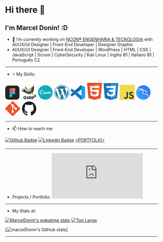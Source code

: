 # Hi there 👋

## I'm Marcel Donin! :D



- 🔭 I’m currently working on [NCON® ENGENHARIA & TECNOLOGIA](https://www.ncon.eng.br)
  with AI/UX/UI Designer | Front-End Developer | Designer Graphic
- AI/UX/UI Designer | Front-End Developer | WordPress | HTML | CSS | JavaScript | Scrum | CyberSecurity | Kali Linux | Inglês B1 | Italiano B1 | Português C2
___

- ⚡ My Skills:

![figma](https://github.com/marceldonin/marceldonin/blob/main/perfil-igm/figma.png)
![gimp](https://github.com/marceldonin/marceldonin/blob/main/perfil-igm/gimp.png)
![canva](https://github.com/marceldonin/marceldonin/blob/main/perfil-igm/canva.png)
![wordpress](https://github.com/marceldonin/marceldonin/blob/main/perfil-igm/wordpress.png)
![VScode](https://github.com/marceldonin/marceldonin/blob/main/perfil-igm/VScode.png)
![html](https://raw.githubusercontent.com/marceldonin/marceldonin/main/perfil-igm/html.png)
![css](https://github.com/marceldonin/marceldonin/blob/main/perfil-igm/css.png)
![javascript](https://github.com/marceldonin/marceldonin/blob/main/perfil-igm/javascript.png)
![kali-linux](https://github.com/marceldonin/marceldonin/blob/main/perfil-igm/kali-linux.png)
![git](https://github.com/marceldonin/marceldonin/blob/main/perfil-igm/git.png)
![github](https://github.com/marceldonin/marceldonin/blob/main/perfil-igm/github.png)




___
- 📫 How to reach me:

[![Github Badge](https://img.shields.io/badge/-Github-000?style=flat-square&logo=Github&logoColor=white&link=https://github.com/marceldonin)](https://github.com/marceldonin)
[![Linkedin Badge](https://img.shields.io/badge/-LinkedIn-blue?style=flat-square&logo=Linkedin&logoColor=white&link=https://www.linkedin.com/in/marceldonin/)](https://www.linkedin.com/in/marceldonin/)
[⚡PORTFOLIO⚡](https://marceldonin.github.io/PORTFOLIO-CERTIFICATION/)
___
- Projects / Portfolio:
  ![Desafio 04 - Recriando a Interface do Netflix - HTML|CSS|JavaScript|BootStrap](https://marceldonin.github.io/Bootcamp-HTML-Web-Developer/Desafio04MarvelFlix.html)
___
- My Stats at:

[![MarcelDonin's wakatime stats](https://github-readme-stats.vercel.app/api/wakatime?username=marceldonin)](https://github.com/anuraghazra/github-readme-stats)
[![Top Langs](https://github-readme-stats.vercel.app/api/top-langs/?username=marceldonin&layout=compact)](https://github.com/marceldonin/github-readme-stats)

[![marcelDonin's GitHub stats](https://github-readme-stats.vercel.app/api?username=marceldonin&hide=contribs,prs)]

___


<!--
**marceldonin/marceldonin** is a ✨ _special_ ✨ repository because its `README.md` (this file) appears on your GitHub profile.

Here are some ideas to get you started:
- 👯 I’m looking to collaborate on ...
- 🤔 I’m looking for help with ...
- 😄 Pronouns: ...
- ⚡ Fun fact: ...

- [Courses](https://www.treinaweb.com.br/cursos-online?q=fagner+pinheiro) 👨🏼‍🏫 - It's are technical courses on many technologies, such as Django, Flask, Python, Kotlin, Flutter, Dart, Git and more
- [Blog](https://www.treinaweb.com.br/blog/author/fagner-pinheiro/) ✍🏼 - I'm write about many things.
- 

-->



